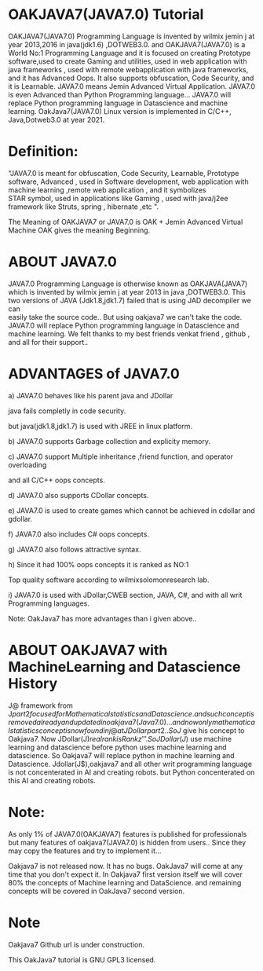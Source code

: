 
OAKJAVA7(JAVA7.0) Tutorial
===========================

OAKJAVA7(JAVA7.0) Programming Language is  invented by  wilmix jemin  j  at  year  2013,2016 in  java(jdk1.6) ,DOTWEB3.0. and OAKJAVA7(JAVA7.0) 
 is  a   World No:1 Programming Language and  it  is   focused  on   creating  Prototype  software,used  to  create Gaming and utilities, 
 used  in  web application  with  java frameworks , used  with  remote   webapplication  with  java frameworks,  and  it  has  Advanced Oops.
 It  also  supports obfuscation, Code Security, and it  is Learnable.
JAVA7.0   means   Jemin  Advanced  Virtual  Application.
JAVA7.0   is  even   Advanced   than  Python Programming  language...
JAVA7.0  will  replace Python programming language  in  Datascience  and  machine learning.
OakJava7(JAVA7.0) Linux version  is  implemented  in  C/C++, Java,Dotweb3.0 at  year  2021.  



Definition:
==========

“JAVA7.0   is  meant   for  obfuscation, Code Security, Learnable, Prototype software, Advanced , used  in
Software  development, web application with machine learning ,remote web application , and  it  symbolizes  
STAR  symbol,  used  in  applications  like  Gaming  , used  with  java/j2ee  framework  like
Struts, spring , hibernate ,etc ".


                            

The Meaning of OAKJAVA7 or JAVA7.0 is OAK + Jemin Advanced Virtual Machine  OAK gives the meaning Beginning.


ABOUT JAVA7.0
=============


JAVA7.0 Programming  Language   is otherwise  known  as  OAKJAVA(JAVA7)
  which is  invented by  wilmix jemin  j  at  year  2013 in  java ,DOTWEB3.0.
This   two  versions  of  JAVA  (Jdk1.8,jdk1.7)  failed  that  is  using  JAD  decompiler  we  can   
easily  take   the  source   code.. But using oakjava7  we  can't take the code.
JAVA7.0  will  replace Python programming language  in  Datascience  and  machine learning.
We  felt   thanks  to my  best  friends  venkat  friend ,  github ,  and  all  for  their   support..


ADVANTAGES of JAVA7.0
=======================

a) JAVA7.0 behaves like his parent java and JDollar

java fails completly in code security. 

but java(jdk1.8,jdk1.7) is used with JREE in linux platform.

b) JAVA7.0 supports Garbage collection and explicity memory.

c) JAVA7.0 support Multiple inheritance ,friend function, and operator overloading

and all C/C++ oops concepts.

d) JAVA7.0 also supports CDollar concepts.

e) JAVA7.0 is used to create games which cannot be achieved in cdollar and gdollar.

f) JAVA7.0 also includes C# oops concepts.

g) JAVA7.0 also follows attractive syntax.

h) Since it had  100% oops concepts it is ranked as NO:1

Top quality software according to wilmixsolomonresearch lab.

i) JAVA7.0 is used with JDollar,CWEB section, JAVA, C#, and with all writ Programming languages.

Note: OakJava7  has  more  advantages than i  given  above..

 ABOUT  OAKJAVA7 with MachineLearning and  Datascience History
==============================================================

J@ framework from  J$part2 focused for Mathematical statistics and  Datascience.
and  such  concept is removed already  and  updated  in  oakjava7(Java7.0)...
and  now  only  mathematical  statistics concept  is  now found in j@  at  JDollarpart2..
So  J$ give his  concept to  Oakjava7.
Now JDollar(J$)  real  rank  is  Rank z'''.   
So  JDollar(J$)  use   machine learning and  datascience before python
uses  machine learning and  datascience.
So Oakjava7  will  replace  python  in machine learning and Datascience.
Jdollar(J$),oakjava7 and  all other  writ  programming language
is  not  concenterated  in  AI  and  creating robots.
but Python concenterated on this AI and  creating robots.




Note:  
=====

As  only  1%  of   JAVA7.0(OAKJAVA7)   features  is  published  for
professionals  but  many  features  of  oakjava7(JAVA7.0)   is  hidden  from   users..
Since   they  may    copy    the  features   and  try  to  implement  it...

Oakjava7  is not  released  now. It has no  bugs.
OakJava7  will  come at  any time that you don't expect it.
In Oakjava7  first version itself  we will cover 
80%  the  concepts of  Machine learning and DataScience.
and  remaining concepts will be covered in OakJava7 second version.


Note
====

Oakjava7  Github url  is  under  construction.

This OakJava7 tutorial is  GNU GPL3 licensed.



